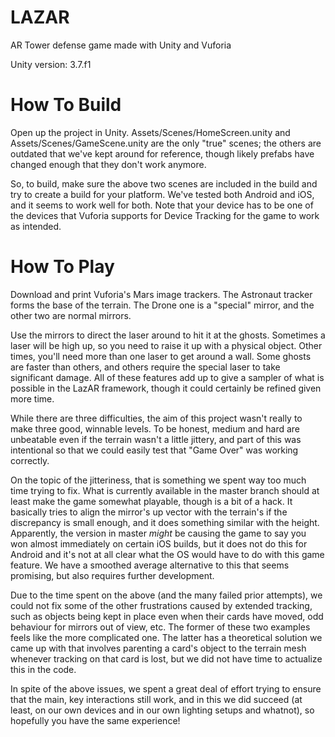 # LAZAR
AR Tower defense game made with Unity and Vuforia

Unity version: 3.7.f1

# How To Build
Open up the project in Unity. Assets/Scenes/HomeScreen.unity and Assets/Scenes/GameScene.unity are the only "true" scenes; the others are outdated that we've kept around for reference, though likely prefabs have changed enough that they don't work anymore.

So, to build, make sure the above two scenes are included in the build and try to create a build for your platform. We've tested both Android and iOS, and it seems to work well for both. Note that your device has to be one of the devices that Vuforia supports for Device Tracking for the game to work as intended. 

# How To Play
Download and print Vuforia's Mars image trackers. The Astronaut tracker forms the base of the terrain. The Drone one is a "special" mirror, and the other two are normal mirrors.

Use the mirrors to direct the laser around to hit it at the ghosts. Sometimes a laser will be high up, so you need to raise it up with a physical object. Other times, you'll need more than one laser to get around a wall. Some ghosts are faster than others, and others require the special laser to take significant damage. All of these features add up to give a sampler of what is possible in the LazAR framework, though it could certainly be refined given more time.

While there are three difficulties, the aim of this project wasn't really to make three good, winnable levels. To be honest, medium and hard are unbeatable even if the terrain wasn't a little jittery, and part of this was intentional so that we could easily test that "Game Over" was working correctly.

On the topic of the jitteriness, that is something we spent way too much time trying to fix. What is currently available in the master branch should at least make the game somewhat playable, though is a bit of a hack. It basically tries to align the mirror's up vector with the terrain's if the discrepancy is small enough, and it does something similar with the height. Apparently, the version in master _might_ be causing the game to say you won almost immediately on certain iOS builds, but it does not do this for Android and it's not at all clear what the OS would have to do with this game feature. We have a smoothed average alternative to this that seems promising, but also requires further development.

Due to the time spent on the above (and the many failed prior attempts), we could not fix some of the other frustrations caused by extended tracking, such as objects being kept in place even when their cards have moved, odd behaviour for mirrors out of view, etc. The former of these two examples feels like the more complicated one. The latter has a theoretical solution we came up with that involves parenting a card's object to the terrain mesh whenever tracking on that card is lost, but we did not have time to actualize this in the code.

In spite of the above issues, we spent a great deal of effort trying to ensure that the main, key interactions still work, and in this we did succeed (at least, on our own devices and in our own lighting setups and whatnot), so hopefully you have the same experience!
